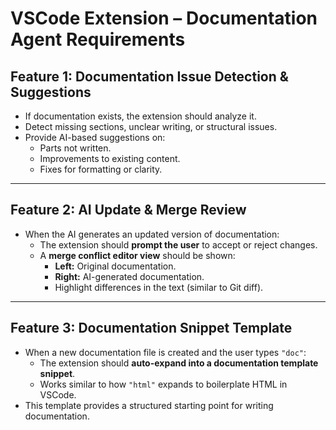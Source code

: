 # VSCode Extension – Documentation Agent Requirements

## Feature 1: Documentation Issue Detection & Suggestions

- If documentation exists, the extension should analyze it.
- Detect missing sections, unclear writing, or structural issues.
- Provide AI-based suggestions on:
  - Parts not written.
  - Improvements to existing content.
  - Fixes for formatting or clarity.

---

## Feature 2: AI Update & Merge Review

- When the AI generates an updated version of documentation:
  - The extension should **prompt the user** to accept or reject changes.
  - A **merge conflict editor view** should be shown:
    - **Left:** Original documentation.
    - **Right:** AI-generated documentation.
    - Highlight differences in the text (similar to Git diff).

---

## Feature 3: Documentation Snippet Template

- When a new documentation file is created and the user types `"doc"`:
  - The extension should **auto-expand into a documentation template snippet**.
  - Works similar to how `"html"` expands to boilerplate HTML in VSCode.
- This template provides a structured starting point for writing documentation.
